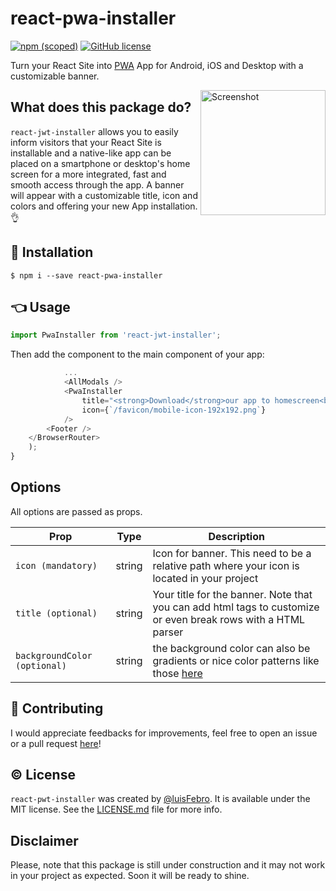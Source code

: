 # react-pwa-installer
[![npm (scoped)](https://img.shields.io/npm/v/react-pwa-installer.svg)](https://www.npmjs.com/package/react-pwa-installer)
[![GitHub license](https://img.shields.io/github/license/luisFebro/react-pwa-installer)](https://github.com/luisFebro/react-pwa-installer)


Turn your React Site into [PWA](https://developer.mozilla.org/en-US/docs/Web/Progressive_web_apps/Introduction) App for Android, iOS and Desktop with a customizable banner.

<img src="screenshot.jpeg" align="right" title="Screenshot" width="200px">

## What does this package do?

`react-jwt-installer` allows you to easily inform visitors that your React Site is installable and a native-like app can be placed on a smartphone or desktop's home screen for a more integrated, fast and smooth access through the app. A banner will appear with a customizable title, icon and colors and offering your new App installation. 👌

## 🔧 Installation

```shell
$ npm i --save react-pwa-installer
```

## 👈 Usage

```javascript
import PwaInstaller from 'react-jwt-installer';
```

Then add the component to the main component of your app:

```js
            ...
            <AllModals />
            <PwaInstaller
                title="<strong>Download</strong>our app to homescreen<br />and have a faster access experience"
                icon={`/favicon/mobile-icon-192x192.png`}
            />
        <Footer />
    </BrowserRouter>
    );
}
```

## Options

All options are passed as props.

| Prop                     | Type     | Description                      |
| ------------------------ | -------- | -------------------------------- |
| `icon (mandatory)`                  | string   | Icon for banner. This need to be a relative path where your icon is located in your project                  |
| `title (optional)`                 | string   | Your title for the banner. Note that you can add html tags to customize or even break rows with a HTML parser         |
| `backgroundColor (optional)`                  | string   | the background color can also be gradients or nice color patterns like those [here](https://gradienta.io)                  |

## 💪 Contributing

I would appreciate feedbacks for improvements, feel free to open an issue or a pull request [here](https://github.com/luisFebro/react-pwa-installer/pulls)!

## ©️ License

`react-pwt-installer` was created by [@luisFebro](https://github.com/luisFebro). It is available under the MIT license. See the [LICENSE.md](https://github.com/luisFebro/react-pwa-installer/blob/master/LICENSE) file for more info.

## Disclaimer

Please, note that this package is still under construction and it may not work in your project as expected. Soon it will be ready to shine.